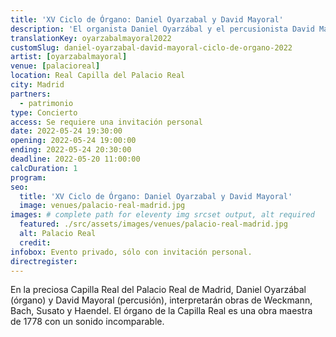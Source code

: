```yaml
---
title: 'XV Ciclo de Órgano: Daniel Oyarzabal y David Mayoral'
description: 'El organista Daniel Oyarzábal y el percusionista David Mayoral presentarán el concierto "Battaglia! Las guerras del Emperador", brindando piezas de Weckmann, Bach, Susato y Handel.'
translationKey: oyarzabalmayoral2022
customSlug: daniel-oyarzabal-david-mayoral-ciclo-de-organo-2022
artist: [oyarzabalmayoral]
venue: [palacioreal]
location: Real Capilla del Palacio Real
city: Madrid
partners:
  - patrimonio
type: Concierto
access: Se requiere una invitación personal
date: 2022-05-24 19:30:00
opening: 2022-05-24 19:00:00
ending: 2022-05-24 20:30:00
deadline: 2022-05-20 11:00:00
calcDuration: 1
program:
seo:
  title: 'XV Ciclo de Órgano: Daniel Oyarzabal y David Mayoral'
  image: venues/palacio-real-madrid.jpg
images: # complete path for eleventy img srcset output, alt required
  featured: ./src/assets/images/venues/palacio-real-madrid.jpg
  alt: Palacio Real
  credit:
infobox: Evento privado, sólo con invitación personal.
directregister:
---
```


En la preciosa Capilla Real del Palacio Real de Madrid, Daniel Oyarzábal (órgano) y David Mayoral (percusión), interpretarán obras de Weckmann, Bach, Susato y Haendel. El órgano de la Capilla Real es una obra maestra de 1778 con un sonido incomparable.
